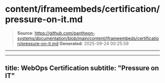 # content/iframeembeds/certification/pressure-on-it.md

> **Source**: https://github.com/pantheon-systems/documentation/blob/main/content/iframeembeds/certification/pressure-on-it.md
> **Generated**: 2025-09-24 00:25:59

---

---
title: WebOps Certification
subtitle: "Pressure on IT"
---

<Partial file="certification-guide/pressure-on-it.md" />
